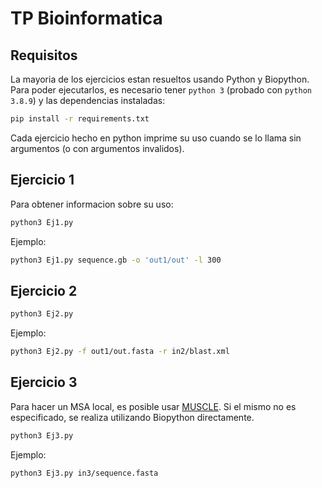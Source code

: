 # TP Bioinformatica

## Requisitos
La mayoria de los ejercicios estan resueltos usando Python y Biopython. Para poder ejecutarlos,
es necesario tener `python 3` (probado con `python 3.8.9`) y las dependencias instaladas:

```bash
pip install -r requirements.txt
```

Cada ejercicio hecho en python imprime su uso cuando se lo llama sin argumentos 
(o con argumentos invalidos).


## Ejercicio 1
Para obtener informacion sobre su uso:
```bash
python3 Ej1.py
```

Ejemplo:

```bash
python3 Ej1.py sequence.gb -o 'out1/out' -l 300
```

## Ejercicio 2
```bash
python3 Ej2.py
```

Ejemplo:

```bash
python3 Ej2.py -f out1/out.fasta -r in2/blast.xml
```

## Ejercicio 3
Para hacer un MSA local, es posible usar [MUSCLE](http://www.drive5.com/muscle/).
Si el mismo no es especificado, se realiza utilizando Biopython directamente.

```bash
python3 Ej3.py
```

Ejemplo:

```bash
python3 Ej3.py in3/sequence.fasta
```
